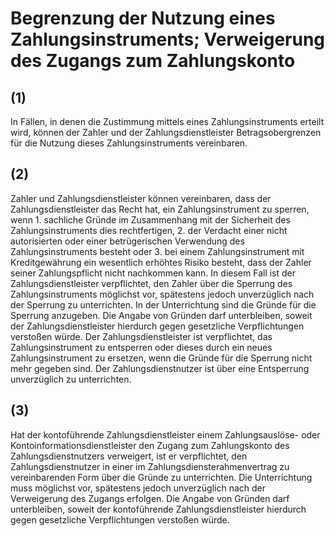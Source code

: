 # Begrenzung der Nutzung eines Zahlungsinstruments; Verweigerung des Zugangs zum Zahlungskonto



## (1)

 In Fällen, in denen die Zustimmung mittels eines Zahlungsinstruments erteilt wird, können der Zahler und der Zahlungsdienstleister Betragsobergrenzen für die Nutzung dieses Zahlungsinstruments vereinbaren.

## (2)

 Zahler und Zahlungsdienstleister können vereinbaren, dass der Zahlungsdienstleister das Recht hat, ein Zahlungsinstrument zu sperren, wenn  1.
 sachliche Gründe im Zusammenhang mit der Sicherheit des Zahlungsinstruments dies rechtfertigen,
 2.
 der Verdacht einer nicht autorisierten oder einer betrügerischen Verwendung des Zahlungsinstruments besteht oder
 3.
 bei einem Zahlungsinstrument mit Kreditgewährung ein wesentlich erhöhtes Risiko besteht, dass der Zahler seiner Zahlungspflicht nicht nachkommen kann.
In diesem Fall ist der Zahlungsdienstleister verpflichtet, den Zahler über die Sperrung des Zahlungsinstruments möglichst vor, spätestens jedoch unverzüglich nach der Sperrung zu unterrichten. In der Unterrichtung sind die Gründe für die Sperrung anzugeben. Die Angabe von Gründen darf unterbleiben, soweit der Zahlungsdienstleister hierdurch gegen gesetzliche Verpflichtungen verstoßen würde. Der Zahlungsdienstleister ist verpflichtet, das Zahlungsinstrument zu entsperren oder dieses durch ein neues Zahlungsinstrument zu ersetzen, wenn die Gründe für die Sperrung nicht mehr gegeben sind. Der Zahlungsdienstnutzer ist über eine Entsperrung unverzüglich zu unterrichten.

## (3)

 Hat der kontoführende Zahlungsdienstleister einem Zahlungsauslöse- oder Kontoinformationsdienstleister den Zugang zum Zahlungskonto des Zahlungsdienstnutzers verweigert, ist er verpflichtet, den Zahlungsdienstnutzer in einer im Zahlungsdiensterahmenvertrag zu vereinbarenden Form über die Gründe zu unterrichten. Die Unterrichtung muss möglichst vor, spätestens jedoch unverzüglich nach der Verweigerung des Zugangs erfolgen. Die Angabe von Gründen darf unterbleiben, soweit der kontoführende Zahlungsdienstleister hierdurch gegen gesetzliche Verpflichtungen verstoßen würde. 

